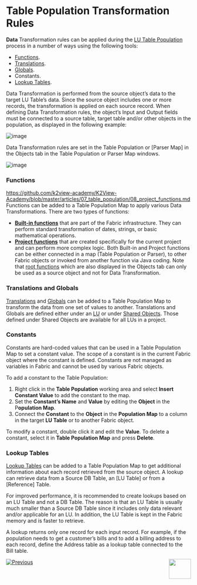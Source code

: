 # Table Population Transformation Rules

**Data** Transformation rules can be applied during the [LU Table Population](https://github.com/k2view-academy/K2View-Academy/blob/master/articles/07_table_population/01_table_population_overview.md) process in a number of ways using the following tools: 
*	[Functions](https://github.com/k2view-academy/K2View-Academy/blob/master/articles/07_table_population/08_project_functions.md).
*	[Translations](https://github.com/k2view-academy/K2View-Academy/blob/master/articles/09_translations/01_translations_overview_and_use_cases.md).
*	[Globals](https://github.com/k2view-academy/K2View-Academy/blob/master/articles/08_globals/01_globals_overview.md).
*	Constants.
*	[Lookup Tables](https://github.com/k2view-academy/K2View-Academy/blob/master/articles/07_table_population/11_lookup_tables.md).

Data Transformation is performed from the source object’s data to the target LU Table’s data. Since the source object includes one or more records, the transformation is applied on each source record. 
When defining Data Transformation rules, the object’s Input and Output fields must be connected to a source table, target table and/or other objects in the population, as displayed in the following example: 

![image](https://github.com/k2view-academy/K2View-Academy/blob/master/articles/07_table_population/images/07_06_01_screen.png)

Data Transformation rules are set in the Table Population or [Parser Map] in the Objects tab in the Table Population or Parser Map windows. 

![image](https://github.com/k2view-academy/K2View-Academy/blob/master/articles/07_table_population/images/07_06_02_objects_menu.png)

### Functions
https://github.com/k2view-academy/K2View-Academy/blob/master/articles/07_table_population/08_project_functions.md
Functions can be added to a Table Population Map to apply various Data Transformations. There are two types of functions: 
*	[**Built-in functions**](https://github.com/k2view-academy/K2View-Academy/blob/master/articles/07_table_population/07_fabric_built_in_functions.md) that are part of the Fabric infrastructure. They can perform standard transformation of dates, strings, or basic mathematical operations.
*	[**Project  functions**](https://github.com/k2view-academy/K2View-Academy/blob/master/articles/07_table_population/08_project_functions.md) that are created specifically for the current project and can perform more complex logic. 
Both Built-in and Project functions can be either connected in a map (Table Population or Parser), to other Fabric objects or invoked from another function via Java coding.
Note that [root functions](https://github.com/k2view-academy/K2View-Academy/blob/master/articles/07_table_population/03_creating_a_new_table_population.md) which are also displayed in the Objects tab can only be used as a source object and not for Data Transformation. 

### Translations and Globals
 
[Translations](https://github.com/k2view-academy/K2View-Academy/blob/master/articles/09_translations/01_translations_overview_and_use_cases.md) and [Globals](https://github.com/k2view-academy/K2View-Academy/blob/master/articles/08_globals/01_globals_overview.md) can be added to a Table Population Map to transform the data from one set of values to another. Translations and Globals are defined either under an [LU](https://github.com/k2view-academy/K2View-Academy/blob/master/articles/03_logical_units/01_LU_overview.md) or under [Shared Objects](https://github.com/k2view-academy/K2View-Academy/blob/master/articles/04_fabric_studio/12_shared_objects.md). Those defined under Shared Objects  are available for all LUs in a project.

### Constants
 
Constants are hard-coded values that can be used in a Table Population Map to set a constant value. The scope of a constant is in the current Fabric object where the constant is defined. Constants are not managed as variables in Fabric and cannot be used by various Fabric objects.

To add a constant to the Table Population:
1.	Right click in the **Table Population** working area and select **Insert Constant Value** to add the constant to the map.
2.	Set the **Constant’s Name** and **Value** by editing the **Object** in the P**opulation Map**.
3.	Connect the **Constant** to the **Object** in the **Population Map** to a column in the target **LU Table** or to another Fabric object.

To modify a constant, double click it and edit the **Value**. 
To delete a constant, select it in **Table Population Map** and press **Delete**. 

### Lookup Tables

[Lookup Tables](https://github.com/k2view-academy/K2View-Academy/blob/master/articles/07_table_population/11_lookup_tables.md) can be added to a Table Population Map to get additional information about each record retrieved from the source object. A lookup can retrieve data from a Source DB Table, an [LU Table] or from a [Reference] Table. 

For improved performance, it is recommended to create lookups based on an LU Table and not a DB Table. The reason is that an LU Table is usually much smaller than a Source DB Table since it includes only data relevant and/or applicable for an LU. In addition, the LU Table is kept in the Fabric memory and is faster to retrieve. 

A lookup returns only one record for each input record. For example, if the population needs to get a customer’s bills and to add a billing address to each record, define the Address table as a lookup table connected to the Bill table.

[![Previous](https://github.com/k2view-academy/K2View-Academy/blob/master/articles/images/Previous.png)](https://github.com/k2view-academy/K2View-Academy/blob/master/articles/07_table_population/05_table_population_mode.md)[<img align="right" width="60" height="54" src="https://github.com/k2view-academy/K2View-Academy/blob/master/articles/images/Next.png">](https://github.com/k2view-academy/K2View-Academy/blob/master/articles/07_table_population/07_fabric_built_in_functions.md)
